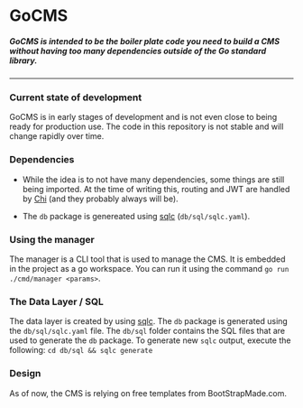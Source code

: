 # GoCMS
##### GoCMS is intended to be the boiler plate code you need to build a CMS without having too many dependencies outside of the Go standard library.
___

### Current state of development
GoCMS is in early stages of development and is not even close to being ready for production use. The code in this repository is not stable and will change rapidly over time.

### Dependencies
- While the idea is to not have many dependencies, some things are still being imported. At the time of writing this, routing and JWT are handled by [Chi](https://github.com/go-chi/chi) (and they probably always will be).

- The `db` package is genereated using [sqlc](https://docs.sqlc.dev/en/latest/index.html)  (`db/sql/sqlc.yaml`).

### Using the manager
The manager is a CLI tool that is used to manage the CMS. It is embedded in the project as a go workspace. You can run it using the command `go run ./cmd/manager <params>`.

### The Data Layer / SQL
The data layer is created by using [sqlc](https://docs.sqlc.dev/en/latest/index.html). The `db` package is generated using the `db/sql/sqlc.yaml` file. The `db/sql` folder contains the SQL files that are used to generate the `db` package. To generate new `sqlc` output, execute the following:
`cd db/sql && sqlc generate`

### Design
As of now, the CMS is relying on free templates from BootStrapMade.com.